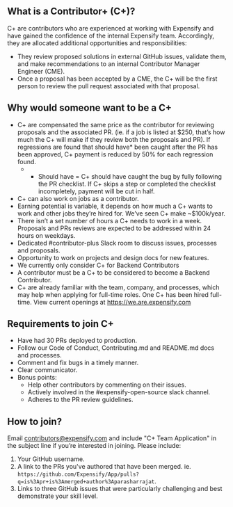 ## What is a Contributor+ (C+)?  
C+ are contributors who are experienced at working with Expensify and have gained the confidence of the internal Expensify team. Accordingly, they are allocated additional opportunities and responsibilities:
  - They review proposed solutions in external GitHub issues, validate them, and make recommendations to an internal Contributor Manager Engineer (CME).
  - Once a proposal has been accepted by a CME, the C+ will be the first person to review the pull request associated with that proposal.

## Why would someone want to be a C+
- C+ are compensated the same price as the contributor for reviewing proposals and the associated PR. (ie. if a job is listed at $250, that’s how much the C+ will make if they review both the proposals and PR).  If regressions are found that should have* been caught after the PR has been approved, C+ payment is reduced by 50% for each regression found.
  - * Should have = C+ should have caught the bug by fully following the PR checklist.  If C+ skips a step or completed the checklist incompletely, payment will be cut in half.   
- C+ can also work on jobs as a contributor.
- Earning potential is variable, it depends on how much a C+ wants to work and other jobs they’re hired for.  We’ve seen C+ make ~$100k/year.  
- There isn’t a set number of hours a C+ needs to work in a week. Proposals and PRs reviews are expected to be addressed within 24 hours on weekdays. 
- Dedicated #contributor-plus Slack room to discuss issues, processes and proposals.
- Opportunity to work on projects and design docs for new features.
- We currently only consider C+ for Backend Contributors  
- A contributor must be a C+ to be considered to become a Backend Contributor.
- C+ are already familiar with the team, company, and processes, which may help when applying for full-time roles. One C+ has been hired full-time. View current openings at https://we.are.expensify.com

## Requirements to join C+
- Have had 30 PRs deployed to production.  
- Follow our Code of Conduct, Contributing.md and README.md docs and processes.
- Comment and fix bugs in a timely manner.
- Clear communicator.
- Bonus points:
  - Help other contributors by commenting on their issues. 
  - Actively involved in the #expensify-open-source slack channel.
  - Adheres to the PR review guidelines.

## How to join?

Email contributors@expensify.com and include "C+ Team Application" in the subject line if you’re interested in joining. Please include:
1. Your GitHub username.
2. A link to the PRs you've authored that have been merged. ie. `https://github.com/Expensify/App/pulls?q=is%3Apr+is%3Amerged+author%3Aparasharrajat`.
3. Links to three GitHub issues that were particularly challenging and best demonstrate your skill level.

